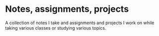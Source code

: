 # Notes, assignments, projects

A collection of notes I take and assignments and projects I work on while taking various classes or studying various topics.